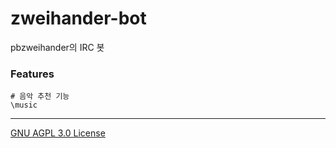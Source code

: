 
zweihander-bot
========

pbzweihander의 IRC 봇

### Features

```console
# 음악 추천 기능
\music
```

--------

[GNU AGPL 3.0 License](LICENSE.md)

